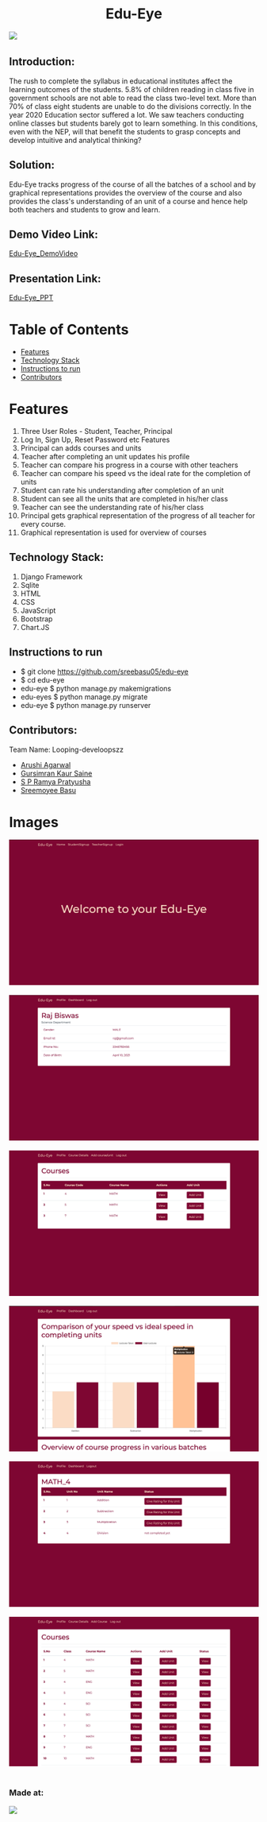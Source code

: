 
<h1 align="center">Edu-Eye</h1>
<p align="center">
</p>

<a href="https://hack36.com"> <img src="http://bit.ly/BuiltAtHack36" height=20px> </a>


## Introduction:
  The rush to complete the syllabus in educational institutes affect the learning outcomes of the students. 5.8% of children reading in class five in government schools are not able to read the class two-level text. More than 70% of class eight students are unable to do the divisions correctly.
  In the year 2020 Education sector suffered a lot. We saw teachers conducting online classes but students barely got to learn something. 
  In this conditions, even with the NEP, will that benefit the students to grasp concepts and develop intuitive and analytical thinking?
 
## Solution:
  Edu-Eye tracks progress of the course of all the batches of a school and by graphical representations provides the overview of the course and also provides the     class's understanding of an unit of a course and hence help both teachers and students to grow and learn.

  
## Demo Video Link:
 <a href="https://www.youtube.com/watch?v=Y5Z7RBi93wQ"> Edu-Eye_DemoVideo </a>
  
  
## Presentation Link:
  <a href="https://docs.google.com/presentation/d/1qDjtVyBHH7v9iHXU7Hhy2lMLnTUyDvRJNKAJYCGT5Go/edit?usp=sharing"> Edu-Eye_PPT </a>
  
  
# Table of Contents
* [ Features ](#features)
* [Technology Stack](#technologystack)
* [Instructions to run](#installation)
* [Contributors](#contributors)


# <a name="features"></a>Features
  1) Three User Roles - Student, Teacher, Principal 
  2) Log In, Sign Up, Reset Password etc Features
  3) Principal can adds courses and units
  4) Teacher after completing an unit updates his profile
  5) Teacher can compare his progress in a course with other teachers
  6) Teacher can compare his speed vs the ideal rate for the completion of units
  7) Student can rate his understanding after completion of an unit 
  8) Student can see all the units that are completed in his/her class
  9) Teacher can see the understanding rate of his/her class
  10) Principal gets graphical representation of the progress of all teacher for every course.  
  11) Graphical representation is used for overview of courses

## <a name="technologystack"></a>Technology Stack:
  1) Django Framework
  2) Sqlite
  3) HTML
  4) CSS
  5) JavaScript
  6) Bootstrap
  7) Chart.JS
  
## <a name="installation"></a>Instructions to run
* $ git clone https://github.com/sreebasu05/edu-eye <br>
* $ cd edu-eye <br>
* edu-eye $ python manage.py makemigrations 
* edu-eyes $ python manage.py migrate 
* edu-eye $ python manage.py runserver   

## <a name="contributors"></a>Contributors:

Team Name: Looping-develoopszz

* [Arushi Agarwal](https://github.com/arushi0106)
* [Gursimran Kaur Saine](https://github.com/gursimran18)
* [S P Ramya Pratyusha](https://github.com/ramya-4004)
* [Sreemoyee Basu](https://github.com/sreebasu05)

# <a name="images"></a>Images
![alt text](https://github.com/sreebasu05/edu-eye/blob/main/static/features/HomePage.png) <br><br>
![alt text](https://github.com/sreebasu05/edu-eye/blob/main/static/features/UserProfile.png)<br><br>
![alt text](https://github.com/sreebasu05/edu-eye/blob/main/static/features/Hod%20Dashboard.png)<br><br>
![alt text](https://github.com/sreebasu05/edu-eye/blob/main/static/features/CourseOverview.png)<br><br>
![alt text](https://github.com/sreebasu05/edu-eye/blob/main/static/features/Student%20Review%20Dashboard.png)<br><br>
![alt text](https://github.com/sreebasu05/edu-eye/blob/main/static/features/HodCoursesOverview.png)<br><br>


### Made at:
<a href="https://hack36.com"> <img src="http://bit.ly/BuiltAtHack36" height=20px> </a>
